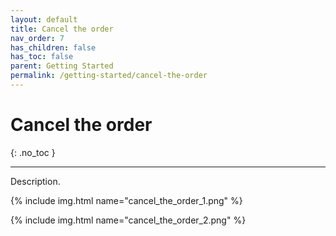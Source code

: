 ```yaml
---
layout: default
title: Cancel the order
nav_order: 7
has_children: false
has_toc: false
parent: Getting Started
permalink: /getting-started/cancel-the-order
---
```


# Cancel the order
{: .no_toc }

---

Description.

{% include img.html name="cancel_the_order_1.png" %}

{% include img.html name="cancel_the_order_2.png" %}